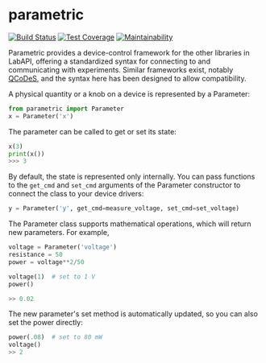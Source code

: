 # parametric 
[![Build Status](https://travis-ci.org/lab-api/parametric.svg?branch=master)](https://travis-ci.org/lab-api/parametric)
[![Test Coverage](https://api.codeclimate.com/v1/badges/053063816035990cb794/test_coverage)](https://codeclimate.com/github/lab-api/parametric/test_coverage)
[![Maintainability](https://api.codeclimate.com/v1/badges/053063816035990cb794/maintainability)](https://codeclimate.com/github/lab-api/parametric/maintainability)

Parametric provides a device-control framework for the other libraries in LabAPI, offering a standardized syntax for connecting to and communicating with experiments. Similar frameworks exist, notably [QCoDeS](https://github.com/QCoDeS/Qcodes), and the syntax here has been designed to allow compatibility.

A physical quantity or a knob on a device is represented by a Parameter:

```python
from parametric import Parameter
x = Parameter('x')
```

The parameter can be called to get or set its state:
```python
x(3)
print(x())
>>> 3
```

By default, the state is represented only internally. You can pass functions to the ``get_cmd`` and ``set_cmd`` arguments of the Parameter constructor to connect the class to your device drivers:

```python
y = Parameter('y', get_cmd=measure_voltage, set_cmd=set_voltage)
```

The Parameter class supports mathematical operations, which will return new parameters. For example, 

```python
voltage = Parameter('voltage')
resistance = 50
power = voltage**2/50

voltage(1)  # set to 1 V
power()

>> 0.02
```

The new parameter's set method is automatically updated, so you can also set the power directly:
```python
power(.08)  # set to 80 mW
voltage()
>> 2
```
